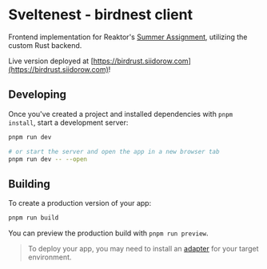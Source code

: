 # Sveltenest - birdnest client

Frontend implementation for Reaktor's [Summer Assignment](https://assignments.reaktor.com/birdnest), utilizing the custom Rust backend.

Live version deployed at [https://birdrust.siidorow.com](https://birdrust.siidorow.com)!

## Developing

Once you've created a project and installed dependencies with `pnpm install`, start a development server:

```bash
pnpm run dev

# or start the server and open the app in a new browser tab
pnpm run dev -- --open
```

## Building

To create a production version of your app:

```bash
pnpm run build
```

You can preview the production build with `pnpm run preview`.

> To deploy your app, you may need to install an [adapter](https://kit.svelte.dev/docs/adapters) for your target environment.
